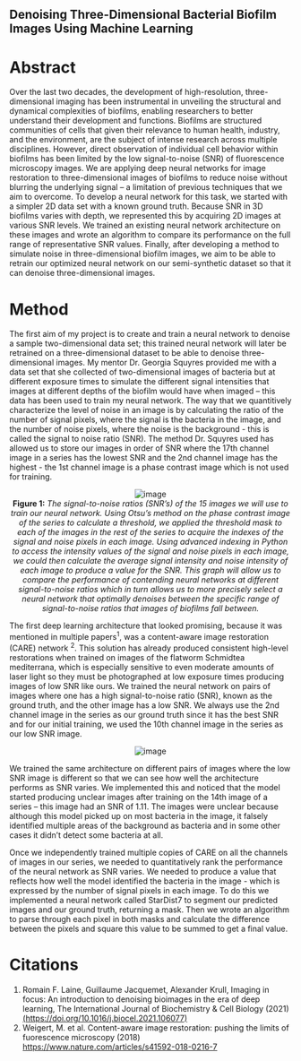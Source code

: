 ## Denoising Three-Dimensional Bacterial Biofilm Images Using Machine Learning  
# Abstract
Over the last two decades, the development of high-resolution, three-dimensional imaging has been instrumental in unveiling the structural and dynamical complexities of biofilms, enabling researchers to better understand their development and functions. Biofilms are structured communities of cells that given their relevance to human health, industry, and the environment, are the subject of intense research across multiple disciplines. However, direct observation of individual cell behavior within biofilms has been limited by the low signal-to-noise (SNR) of fluorescence microscopy images. We are applying deep neural networks for image restoration to three-dimensional images of biofilms to reduce noise without blurring the underlying signal – a limitation of previous techniques that we aim to overcome. To develop a neural network for this task, we started with a simpler 2D data set with a known ground truth. Because SNR in 3D biofilms varies with depth, we represented this by acquiring 2D images at various SNR levels. We trained an existing neural network architecture on these images and wrote an algorithm to compare its performance on the full range of representative SNR values. Finally, after developing a method to simulate noise in three-dimensional biofilm images, we aim to be able to retrain our optimized neural network on our semi-synthetic dataset so that it can denoise three-dimensional images. 

# Method 
The first aim of my project is to create and train a neural network to denoise a sample two-dimensional data set; this trained neural network will later be retrained on a three-dimensional dataset to be able to denoise three-dimensional images. My mentor Dr. Georgia Squyres provided me with a data set that she collected of two-dimensional images of bacteria but at different exposure times to simulate the different signal intensities that images at different depths of the biofilm would have when imaged – this data has been used to train my neural network. The way that we quantitively characterize the level of noise in an image is by calculating the ratio of the number of signal pixels, where the signal is the bacteria in the image, and the number of noise pixels, where the noise is the background - this is called the signal to noise ratio (SNR). The method Dr. Squyres used has allowed us to store our images in order of SNR where the 17th channel image in a series has the lowest SNR and the 2nd channel image has the highest - the 1st channel image is a phase contrast image which is not used for training. 

<p align="center">
  <img alt="image" src="https://github.com/mmutadich/image-restoration-model/assets/131201068/bab38f00-274f-40dc-8e15-b73b7686c4be">
  <br /> <b> Figure 1:</b> <i>The signal-to-noise ratios (SNR’s) of the 15 images we will use to train our neural network. Using Otsu’s method on the phase contrast image of the series to calculate a threshold, we applied the threshold mask to each of the images in the rest of the series to acquire the indexes of the signal and noise pixels in each image. Using advanced indexing in Python to access the intensity values of the signal and noise pixels in each image, we could then calculate the average signal intensity and noise intensity of each image to produce a value for the SNR. This graph will allow us to compare the performance of contending neural networks at different signal-to-noise ratios which in turn allows us to more precisely select a neural network that optimally denoises between the specific range of signal-to-noise ratios that images of biofilms fall between.</i>
</p>
  
The first deep learning architecture that looked promising, because it was mentioned in multiple papers<sup>1</sup>, was a content-aware image restoration (CARE) network <sup>2</sup>. This solution has already produced consistent high-level restorations when trained on images of the flatworm Schmidtea mediterrana, which is especially sensitive to even moderate amounts of laser light so they must be photographed at low exposure times producing images of low SNR like ours. We trained the neural network on pairs of images where one has a high signal-to-noise ratio (SNR), known as the ground truth, and the other image has a low SNR. We always use the 2nd channel image in the series as our ground truth since it has the best SNR and for our initial training, we used the 10th channel image in the series as our low SNR image. 

<p align="center">
  <img alt="image" src="https://github.com/mmutadich/image-restoration-model/assets/131201068/0ca4f9a8-32e4-45a4-ba00-3941a44e57b3">
</p>

We trained the same architecture on different pairs of images where the low SNR image is different so that we can see how well the architecture performs as SNR varies. We implemented this and noticed that the model started producing unclear images after training on the 14th image of a series – this image had an SNR of 1.11. The images were unclear because although this model picked up on most bacteria in the image, it falsely identified multiple areas of the background as bacteria and in some other cases it didn’t detect some bacteria at all.

Once we independently trained multiple copies of CARE on all the channels of images in our series, we needed to quantitatively rank the performance of the neural network as SNR varies. We needed to produce a value that reflects how well the model identified the bacteria in the image - which is expressed by the number of signal pixels in each image. To do this we implemented a neural network called StarDist7 to segment our predicted images and our ground truth, returning a mask. Then we wrote an algorithm to parse through each pixel in both masks and calculate the difference between the pixels and square this value to be summed to get a final value.



# Citations
<ol>
  <li>Romain F. Laine, Guillaume Jacquemet, Alexander Krull, Imaging in focus: An introduction to denoising bioimages in the era of deep learning, The International Journal of Biochemistry & Cell Biology (2021) <a href="https://doi.org/10.1016/j.biocel.2021.106077">(https://doi.org/10.1016/j.biocel.2021.106077)</a>
  <li>Weigert, M. et al. Content-aware image restoration: pushing the limits of fuorescence microscopy (2018) <a href="https://www.nature.com/articles/s41592-018-0216-7">https://www.nature.com/articles/s41592-018-0216-7</a>
</ol>
